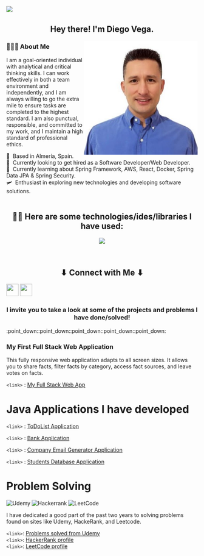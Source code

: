 ![](https://user-images.githubusercontent.com/18350557/176309783-0785949b-9127-417c-8b55-ab5a4333674e.gif)
<h2 align="center">Hey there! I'm Diego Vega.</h2>
<img align="right" src="https://github.com/DiegoVega87/Diego_Vega/blob/main/DvPic.jpeg" width="300">
<h3 align="left"> 👨🏻‍💻 About Me </h3>
<p aling="left">
 I am a goal-oriented individual with
 analytical and critical thinking skills.
 I can work effectively in both a team
 environment and independently, and I am
 always willing to go the extra mile to
 ensure tasks are completed to the highest
 standard. I am also punctual, responsible,
 and committed to my work, and I maintain a
 high standard of professional ethics.
</p>
🌱 &nbsp;Based in Almería, Spain.<br>
💼 &nbsp;Currently looking to get hired as a Software Developer/Web Developer.<br>
🔭 &nbsp;Currently learning about Spring Framework, AWS, React, Docker, Spring Data JPA & Spring Security.<br>
🛩 &nbsp;Enthusiast in exploring new technologies and developing software solutions.<br>
<br>
<h2 align="center">
  👷🏼 Here are some technologies/ides/libraries I have used:
</h2>
<p align="center">
<a href="https://skillicons.dev">
    <img src="https://skillicons.dev/icons?i=java,python,git,docker,jenkins,azure,postgresql,mysql,php,r,eclipse,vscode,github,idea,sqlite,html,css,javascript" />
  </a>
</p>
 <br>

 <h2 align="center">⬇ Connect with Me ⬇</h2>
 <p align="left"> <a href="https://www.github.com/DiegoVega87" target="_blank" rel="noreferrer"><img src="https://raw.githubusercontent.com/danielcranney/readme-generator/main/public/icons/socials/github.svg" width="32" height="32" /></a> <a href="https://www.linkedin.com/in/diegovega87" target="_blank" rel="noreferrer"><img src="https://raw.githubusercontent.com/danielcranney/readme-generator/main/public/icons/socials/linkedin.svg" width="32" height="32" /></a></p>
 



<h3 align="center">I invite you to take a look at some of the projects and problems I have done/solved! </h2> :point_down::point_down::point_down::point_down::point_down:


 
### My First Full Stack Web Application

This fully responsive web application adapts to all screen sizes. It allows you to share facts, filter facts by category, access fact sources,
and leave votes on facts.

`<link>` : <a href="https://myfirstfullstackwebapp.netlify.app/" target="_blank">My Full Stack Web App</a>


# Java Applications I have developed

`<link>` : <a href="https://github.com/DiegoVega87/TodoList/tree/main#todo-list-application" target="_blank"> ToDoList Application </a>

`<link>` : <a href="https://github.com/DiegoVega87/BankApplication#bank-application" target="_blank"> Bank Application</a>

`<link>` : <a href="https://github.com/DiegoVega87/Email-Application#email-application" target="_blank"> Company Email Generator Application</a>

`<link>` : <a href="https://github.com/DiegoVega87/StudentDatabaseApp?tab=readme-ov-file#student-database-application" target="_blank"> Students Database Application </a>

# Problem Solving

![Udemy](https://img.shields.io/badge/Udemy-A435F0?style=for-the-badge&logo=Udemy&logoColor=white) ![Hackerrank](https://img.shields.io/badge/-Hackerrank-2EC866?style=for-the-badge&logo=HackerRank&logoColor=white)   ![LeetCode](https://img.shields.io/badge/LeetCode-000000?style=for-the-badge&logo=LeetCode&logoColor=#d16c06)


I have dedicated a good part of the past two years to solving problems found on sites like Udemy, HackeRank, and Leetcode.

`<link>`: <a href="https://github.com/stars/DiegoVega87/lists/practice-problems-for-interviews" target="_blank"> Problems solved from Udemy</a> <br>
`<link>`: <a href="https://www.hackerrank.com/profile/Diego_V87" target="_blank">HackerRank profile </a> <br>
`<link>`: <a href="https://leetcode.com/Dvega87/" target="_blank"> LeetCode profile</a>
 




